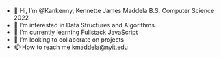 - 👋 Hi, I’m @Kankenny, Kennette James Maddela B.S. Computer Science 2022
- 👀 I’m interested in Data Structures and Algorithms
- 🌱 I’m currently learning Fullstack JavaScript
- 💞️ I’m looking to collaborate on projects
- 📫 How to reach me kmaddela@nyit.edu

<!---
Kankenny/Kankenny is a ✨ special ✨ repository because its `README.md` (this file) appears on your GitHub profile.
You can click the Preview link to take a look at your changes.
--->
